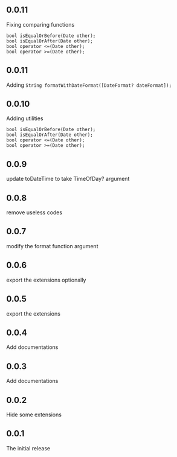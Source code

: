 ## 0.0.11
Fixing comparing functions
```
bool isEqualOrBefore(Date other);
bool isEqualOrAfter(Date other);
bool operator <=(Date other);
bool operator >=(Date other);
```


## 0.0.11
Adding ``String formatWithDateFormat([DateFormat? dateFormat]);``


## 0.0.10
Adding utilities
```
bool isEqualOrBefore(Date other);
bool isEqualOrAfter(Date other);
bool operator <=(Date other);
bool operator >=(Date other);
```

## 0.0.9
update toDateTime to take TimeOfDay? argument

## 0.0.8
remove useless codes

## 0.0.7
modify the format function argument

## 0.0.6
export the extensions optionally

## 0.0.5
export the extensions

## 0.0.4
Add documentations

## 0.0.3
Add documentations

## 0.0.2
Hide some extensions

## 0.0.1
The initial release